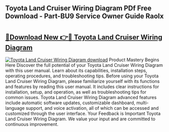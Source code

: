 ## Toyota Land Cruiser Wiring Diagram PDf Free Download - Part-BU9 Service Owner Guide RaoIx

# <h2><a href="http://dfigq0.blite.top/?on=Toyota+Land+Cruiser+Wiring+Diagram">🔗Download New 👉🔴 Toyota Land Cruiser Wiring Diagram</a></h2>

[![Toyota Land Cruiser Wiring Diagram download](https://i.imgur.com/lujVjoI.png)](http://dfigq0.blite.top/?on=Toyota+Land+Cruiser+Wiring+Diagram)
Product Mastery Begins Here Discover the full potential of your Toyota Land Cruiser Wiring Diagram with this user manual. Learn about its capabilities, installation steps, operating procedures, and troubleshooting tips. Before using your Toyota Land Cruiser Wiring Diagram, please familiarize yourself with its functions and features by reading this user manual. It includes clear instructions for installation, setup, and operation, as well as troubleshooting tips for common issues. Toyota Land Cruiser Wiring Diagram advanced features include automatic software updates, customizable dashboard, multi-language support, and voice activation, all of which can be accessed and customized through the user interface. Your Feedback is Important Toyota Land Cruiser Wiring Diagram. We value your input and are committed to continuous improvement.
